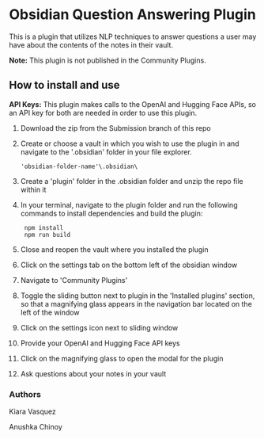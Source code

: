 # Obsidian Question Answering Plugin

This is a plugin that utilizes NLP techniques to answer questions a user may have about the contents of the notes in their vault. 


**Note:** This plugin is not published in the Community Plugins. 


## How to install and use
**API Keys:** This plugin makes calls to the OpenAI and Hugging Face APIs, so an API key for both are needed in order to use this plugin. 
1. Download the zip from the Submission branch of this repo
2. Create or choose a vault in which you wish to use the plugin in and navigate to the '.obsidian' folder in your file explorer.

       'obsidian-folder-name'\.obsidian\

3. Create a 'plugin' folder in the .obsidian folder and unzip the repo file within it 
4. In your terminal, navigate to the plugin folder and run the following commands to install dependencies and build the plugin:

        npm install 
        npm run build 

5. Close and reopen the vault where you installed the plugin
6. Click on the settings tab on the bottom left of the obsidian window
7. Navigate to 'Community Plugins'
8. Toggle the sliding button next to plugin in the 'Installed plugins' section, so that a magnifying glass appears in the navigation bar located on the left of the window
9. Click on the settings icon next to sliding window
10. Provide your OpenAI and Hugging Face API keys
11. Click on the magnifying glass to open the modal for the plugin 
12. Ask questions about your notes in your vault

### Authors 
Kiara Vasquez 

Anushka Chinoy